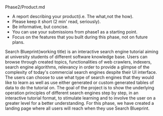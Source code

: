 Phase2/Product.md
* A report describing your p​roduct​(i.e. The w​hat,​not the h​ow)​.
* Please keep it short (2 min' read, seriously).
* Be informative, but concise.
* You can use your submissions from phase­1 as a starting point.
* Focus on the features that you built during this phase, not on future plans.

 
Search Blueprint(working title) is an interactive search engine tutorial aiming at university students of different software knowledge base. Users can browse through created topics, functionalities of web crawlers, indexers, search engine algorithms, relevancy in order to provide a glimpse of the complexity of today's commercial search engines despite their UI interface. The users can choose to use what type of search engines that they would like to learn as well as use either generated or custom generated tables of data to do the tutorial on.
The goal of the project is to show  the underlying operation principles of different search engines step by step, in an interactive tutorial format, to stimulate learning and to involve the user on a greater level for a better understanding. For this phase, we have created a landing page where all users will reach when they use Search Blueprint. 
